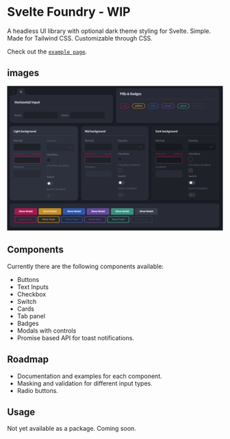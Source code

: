 # Svelte Foundry - WIP

A headless UI library with optional dark theme styling for Svelte. Simple. Made for Tailwind CSS. Customizable through CSS.

Check out the [`example page`](https://dmmarodin.github.io/svelte-foundry/).

## images

![Example Page](docs/example-page.png)

## Components

Currently there are the following components available:

- Buttons
- Text Inputs
- Checkbox
- Switch
- Cards
- Tab panel
- Badges
- Modals with controls
- Promise based API for toast notifications.

## Roadmap

- Documentation and examples for each component.
- Masking and validation for different input types.
- Radio buttons.

## Usage

Not yet available as a package. Coming soon.
